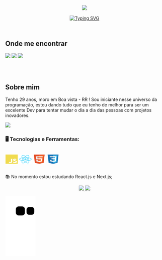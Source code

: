 <div align="center">
<img src="https://i.imgur.com/fINRe8H.png">
 
[![Typing SVG](https://readme-typing-svg.herokuapp.com?duration=3000&color=E85C7E&background=FF000000&center=true&lines=++++++++++++++++++++++Eae+Dev!;Bem+vindo+ao+meu+perfil+GitHub)](https://git.io/typing-svg)

  </div>
</br>


<div dsplay="inline-block">
 
 ## Onde me encontrar
  <a href="https://instagram.com/kelvyn7franca" target="_blank"><img src="https://img.shields.io/badge/-Instagram-%23E4405F?style=for-the-badge&logo=instagram&logoColor=white" target="_blank"></a>
  <a href = "mailto:kelvynfranca@live.com"><img src="https://img.shields.io/badge/-Gmail-%23333?style=for-the-badge&logo=gmail&logoColor=white" target="_blank"></a>
  <a href="www.linkedin.com/in/kelvyn-frança-72a815228" target="_blank"><img src="https://img.shields.io/badge/-LinkedIn-%230077B5?style=for-the-badge&logo=linkedin&logoColor=white" target="_blank"></a> 
</div>





</br>
</br>

## Sobre mim 

Tenho 29 anos, moro em Boa vista - RR ! Sou iniciante nesse universo da programação, estou dando tudo que eu tenho de melhor para ser um excelente Dev para tentar mudar o dia a dia das pessoas com projetos inovadores.


  <img src="https://super.abril.com.br/wp-content/uploads/2016/09/super_imggato_digitando_0.gif" width="350">


### 🖥️ Tecnologias e Ferramentas: 
<div style="display: inline_block"><br>
  <img align="center" alt="kelvyn-Js" height="30" width="40" src="https://raw.githubusercontent.com/devicons/devicon/master/icons/javascript/javascript-plain.svg">
  <img align="center" alt="kelvyn-React" height="30" width="40" src="https://raw.githubusercontent.com/devicons/devicon/master/icons/react/react-original.svg">
  <img align="center" alt="kelvyn-HTML" height="30" width="40" src="https://raw.githubusercontent.com/devicons/devicon/master/icons/html5/html5-original.svg">
  <img align="center" alt="kelvyn-CSS" height="30" width="40" src="https://raw.githubusercontent.com/devicons/devicon/master/icons/css3/css3-original.svg">
  

</div>


</br>
<div display="inline-block">
 <p align="left">📚 No momento estou estudando React.js e Next.js;</p>
</div>




<div align="center">
  <a href="https://github.com/rafaballerini">
  <img height="150em" src="https://github-readme-stats.vercel.app/api?username=kelvynfranca&show_icons=true&theme=dracula&include_all_commits=true&count_private=true"/>
  <img height="150em" src="https://github-readme-stats.vercel.app/api/top-langs/?username=kelvynfranca&layout=compact&langs_count=7&theme=dracula"/>
</div>

 ![Snake animation](https://github.com/rafaballerini/rafaballerini/blob/output/github-contribution-grid-snake.svg)

